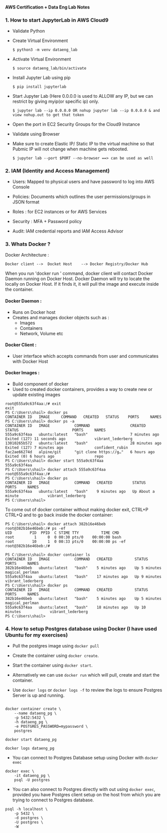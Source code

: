 #### AWS Certification + Data Eng Lab Notes

 ### 1. How to start JupyterLab in AWS Cloud9

- Validate Python

- Create Virtual Environment 
    
   `$ python3 -m venv dataeng_lab`

- Activate Virtual Environment 
    
    `$ source dataeng_lab/bin/activate`

- Install Jupyter Lab using pip 

     `$ pip install jupyterlab`

- Start Jupyter Lab (Here 0.0.0.0 is used to ALLOW any IP, but we can restrict by giving myip(or specific ip) only.
 
  `$ jupyter lab --ip 0.0.0.0 OR nohup jupyter lab --ip 0.0.0.0 & and view nohup.out to get that token`

- Open the port in EC2 Security Groups for the Cloud9 Instance

- Validate using Browser

- Make sure to create Elastic IP/ Static IP to the virtual machine so that Pubmic IP will not change when machine gets rebooted.

  `$ jupyter lab --port $PORT --no-browser ==> can be used as well`

### 2. IAM (Identity and Access Management)

- Users: Mapped to physical users and have password to log into AWS Console

- Policies: Documents which outlines the user permissions/groups in JSON format

- Roles : for EC2 instances or for AWS Services

- Security : MFA + Password policy

- Audit: IAM credential reports and IAM Access Advisor

### 3. Whats Docker ?

Docker Architecture :

`Docker client -->  Docket Host    --> Docker Registry/Docker Hub`

When you run 'docker run <image>' command, docker client will contact Docker Daemon running on Docker Host. Docker Daemon will try to locate the <image> locally on Docker Host.
 If it finds it, it will pull the image and execute inside the container. 
 
 #### Docker Daemon :
   - Runs on Docker host
   - Creates and manages docker objects such as :
      * Images
      * Containers
      * Network, Volume etc
 #### Docker Client :
   - User interface which accepts commands from user and communicates with Docker Host
 
 #### Docker Images :
   - Build component of docker
   - Used to created docker containers, provides a way to create new or update existing images
 
 ```
 root@555a9c63f4aa:/# exit
exit
PS C:\Users\shail> docker ps
CONTAINER ID   IMAGE     COMMAND   CREATED   STATUS    PORTS     NAMES
PS C:\Users\shail> docker ps -a
CONTAINER ID   IMAGE           COMMAND                  CREATED          STATUS                        PORTS     NAMES
555a9c63f4aa   ubuntu:latest   "bash"                   7 minutes ago    Exited (127) 11 seconds ago             vibrant_lederberg
13010265b572   ubuntu:latest   "bash"                   28 minutes ago   Exited (127) 7 minutes ago              confident_rubin
fac2ae66274d   alpine/git      "git clone https://g…"   6 hours ago      Exited (0) 6 hours ago                  repo
PS C:\Users\shail> docker start 555a9c63f4aa
555a9c63f4aa
PS C:\Users\shail> docker attach 555a9c63f4aa
root@555a9c63f4aa:/#
 PS C:\Users\shail> docker ps
CONTAINER ID   IMAGE           COMMAND   CREATED         STATUS              PORTS     NAMES
555a9c63f4aa   ubuntu:latest   "bash"    9 minutes ago   Up About a minute             vibrant_lederberg
PS C:\Users\shail>
```
 
 To come out of docker container without making docker exit, CTRL+P CTRL+Q and to go back inside the docker container:
 ```
 PS C:\Users\shail> docker attach 382b16e46beb
root@382b16e46beb:/# ps -ef
UID        PID  PPID  C STIME TTY          TIME CMD
root         1     0  0 00:30 pts/0    00:00:00 bash
root        10     1  0 00:33 pts/0    00:00:00 ps -ef
root@382b16e46beb:/#
 
 PS C:\Users\shail> docker container ls
CONTAINER ID   IMAGE           COMMAND   CREATED          STATUS         PORTS     NAMES
382b16e46beb   ubuntu:latest   "bash"    5 minutes ago    Up 5 minutes             magical_perlman
555a9c63f4aa   ubuntu:latest   "bash"    17 minutes ago   Up 9 minutes             vibrant_lederberg
PS C:\Users\shail> docker ps
CONTAINER ID   IMAGE           COMMAND   CREATED          STATUS          PORTS     NAMES
382b16e46beb   ubuntu:latest   "bash"    5 minutes ago    Up 5 minutes              magical_perlman
555a9c63f4aa   ubuntu:latest   "bash"    18 minutes ago   Up 10 minutes             vibrant_lederberg
PS C:\Users\shail>
 ```

### 4. How to setup Postgres database using Docker (I have used Ubuntu for my exercises)

- Pull the postgres image using `docker pull`

- Create the container using `docker create`.

- Start the container using `docker start`.

- Alternatively we can use `docker run` which will pull, create and start the container.

- Use `docker logs` or `docker logs -f` to review the logs to ensure Postgres Server is up and running.

```docker pull postgres

docker container create \
    --name dataeng_pg \
    -p 5432:5432 \
    -h dataeng_pg \
    -e POSTGRES_PASSWORD=mypassword \
    postgres

docker start dataeng_pg

docker logs dataeng_pg 
```

- You can connect to Postgres Database setup using Docker with `docker exec`

```
docker exec \
    -it dataeng_pg \
    psql -U postgres
```

- You can also connect to Postgres directly with out using `docker exec`, provided you have Postgres client setup on the host from which you are trying to connect to Postgres database. 

```
psql -h localhost \
    -p 5432 \
    -d postgres \
    -U postgres \
    -W 
```
